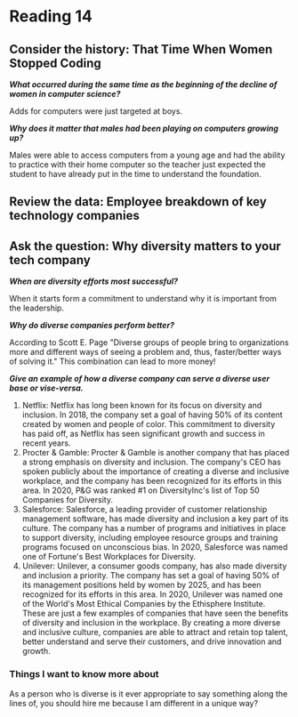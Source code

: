 # Reading 14

## Consider the history: That Time When Women Stopped Coding

***What occurred during the same time as the beginning of the decline of women in computer science?***

Adds for computers were just targeted at boys.

***Why does it matter that males had been playing on computers growing up?***

Males were able to access computers from a young age and had the ability to practice with their home computer so the teacher just expected the student to have already put in the time to understand the foundation.

## Review the data: Employee breakdown of key technology companies

## Ask the question: Why diversity matters to your tech company

***When are diversity efforts most successful?***

When it starts form a commitment to understand why it is important from the leadership.

***Why do diverse companies perform better?***

According to Scott E. Page "Diverse groups of people bring to organizations more and different ways of seeing a problem and, thus, faster/better ways of solving it." This combination can lead to more money!

***Give an example of how a diverse company can serve a diverse user base or vise-versa.***

1. Netflix: Netflix has long been known for its focus on diversity and inclusion. In 2018, the company set a goal of having 50% of its content created by women and people of color. This commitment to diversity has paid off, as Netflix has seen significant growth and success in recent years.
2. Procter & Gamble: Procter & Gamble is another company that has placed a strong emphasis on diversity and inclusion. The company's CEO has spoken publicly about the importance of creating a diverse and inclusive workplace, and the company has been recognized for its efforts in this area. In 2020, P&G was ranked #1 on DiversityInc's list of Top 50 Companies for Diversity.
3. Salesforce: Salesforce, a leading provider of customer relationship management software, has made diversity and inclusion a key part of its culture. The company has a number of programs and initiatives in place to support diversity, including employee resource groups and training programs focused on unconscious bias. In 2020, Salesforce was named one of Fortune's Best Workplaces for Diversity.
4. Unilever: Unilever, a consumer goods company, has also made diversity and inclusion a priority. The company has set a goal of having 50% of its management positions held by women by 2025, and has been recognized for its efforts in this area. In 2020, Unilever was named one of the World's Most Ethical Companies by the Ethisphere Institute.
These are just a few examples of companies that have seen the benefits of diversity and inclusion in the workplace. By creating a more diverse and inclusive culture, companies are able to attract and retain top talent, better understand and serve their customers, and drive innovation and growth.

### Things I want to know more about

As a person who is diverse is it ever appropriate to say something along the lines of, you should hire me because I am different in a unique way?

